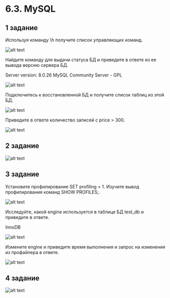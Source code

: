 # 6.3. MySQL

## 1 задание

Используя команду \h получите список управляющих команд.
	
![alt text](https://i2.paste.pics/1cf621c8215a9c5b08be543c7775b4ee.png)

Найдите команду для выдачи статуса БД и приведите в ответе из ее вывода версию сервера БД.

Server version:		8.0.26 MySQL Community Server - GPL
	
![alt text](https://i2.paste.pics/8cd924b31e3190f79d0e12b018495299.png)

Подключитесь к восстановленной БД и получите список таблиц из этой БД.
	
![alt text](https://i2.paste.pics/08506fa0e4302e36613b795d93840196.png)

Приведите в ответе количество записей с price > 300.
	
![alt text](https://i2.paste.pics/ff6f3f6cdeae9bcfee265f5365bf3c34.png)

## 2 задание

![alt text](https://i2.paste.pics/2c64e61659b9c04937882327fbc27960.png)


## 3 задание

Установите профилирование SET profiling = 1. Изучите вывод профилирования команд SHOW PROFILES;.

![alt text](https://i2.paste.pics/e10e6af3bd517260e99a5183671d1aae.png)

Исследуйте, какой engine используется в таблице БД test_db и приведите в ответе.

InnoDB

![alt text](https://i2.paste.pics/633ff7601ac453f7cb0b260502ccf3d5.png)

Измените engine и приведите время выполнения и запрос на изменения из профайлера в ответе.

![alt text](https://i2.paste.pics/e2ed10cd3bf0c20ca5fdc011191dcfc6.png)

## 4 задание

![alt text](https://i2.paste.pics/870362f333e23aad00ae7073c49e4872.png)

